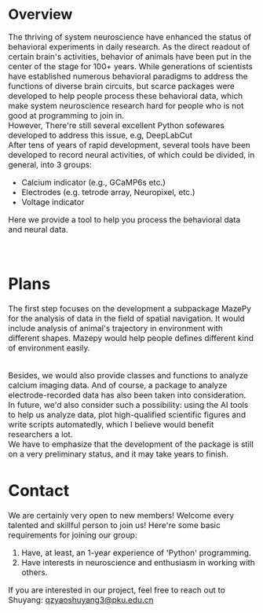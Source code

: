 # Overview
<font size=3>
The thriving of system neuroscience have enhanced the status of behavioral experiments in daily research. As the direct readout of certain brain's activities, behavior of animals have been put in the center of the stage for 100+ years. While generations of scientists have established numerous behavioral paradigms to address the functions of diverse brain circuits, but scarce packages were developed to help people process these behavioral data, which make system neuroscience research hard for people who is not good at programming to join in.

<br/>
However, There're still several excellent Python sofewares developed to address this issue, e.g, DeepLabCut<https://github.com/DeepLabCut/DeepLabCut>

<br/>
After tens of years of rapid development, several tools have been developed to record neural activities, of which could be divided, in general, into 3 groups:

- Calcium indicator (e.g., GCaMP6s etc.)
- Electrodes (e.g. tetrode array, Neuropixel, etc.)
- Voltage indicator

Here we provide a tool to help you process the behavioral data and neural data.

<br/>

# Plans
The first step focuses on the development a subpackage MazePy for the analysis of data in the field of spatial navigation. It would include analysis of animal's trajectory in environment with different shapes. Mazepy would help people defines different kind of environment easily.

<br/>
Besides, we would also provide classes and functions to analyze calcium imaging data. And of course, a package to analyze electrode-recorded data has also been taken into consideration.

<br/>
In future, we'd also consider such a possibility: using the AI tools to help
us analyze data, plot high-qualified scientific figures and write scripts automatedly, which I believe would benefit researchers a lot.

<br/>
We have to emphasize that the development of the package is still on a very preliminary status, and it may take years to finish.

<br/>

# Contact
We are certainly very open to new members! Welcome every talented and skillful person to join us! Here're some basic requirements for joining our group:

1. Have, at least, an 1-year experience of 'Python' programming.
2. Have interests in neuroscience and enthusiasm in working with others.

If you are interested in our project, feel free to reach out to Shuyang: qzyaoshuyang3@pku.edu.cn